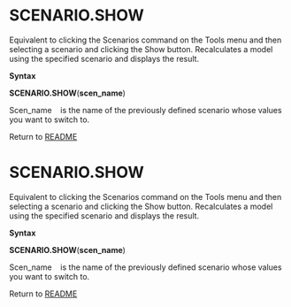 # SCENARIO.SHOW

Equivalent to clicking the Scenarios command on the Tools menu and then
selecting a scenario and clicking the Show button. Recalculates a model
using the specified scenario and displays the result.

**Syntax**

**SCENARIO.SHOW**(**scen\_name**)

Scen\_name&nbsp;&nbsp;&nbsp;&nbsp;is the name of the previously defined
scenario whose values you want to switch to.



Return to [README](README.md#S)

# SCENARIO.SHOW

Equivalent to clicking the Scenarios command on the Tools menu and then
selecting a scenario and clicking the Show button. Recalculates a model
using the specified scenario and displays the result.

**Syntax**

**SCENARIO.SHOW**(**scen\_name**)

Scen\_name&nbsp;&nbsp;&nbsp;&nbsp;is the name of the previously defined
scenario whose values you want to switch to.



Return to [README](README.md#S)

